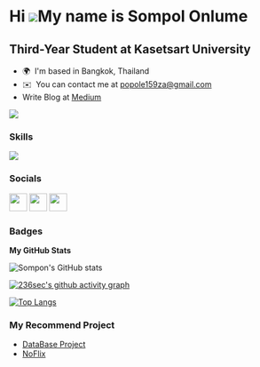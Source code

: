 Hi ![](https://user-images.githubusercontent.com/18350557/176309783-0785949b-9127-417c-8b55-ab5a4333674e.gif)My name is Sompol Onlume
=====================================================================================================================================

Third-Year Student at Kasetsart University
------------------------------------------

* 🌍  I'm based in Bangkok, Thailand
* ✉️  You can contact me at [popole159za@gmail.com](mailto:popole159za@gmail.com)
* Write Blog at [Medium](https://medium.com/@236sec)

<a href="https://www.github.com/236sec" target="_blank" rel="noreferrer"><img
src="https://img.shields.io/github/followers/236sec?logo=github&style=for-the-badge&color=0891b2&labelColor=1c1917" /></a>

### Skills

<p align="left">
  <a href="https://skillicons.dev">
    <img src="https://skillicons.dev/icons?i=git,html,css,js,tailwind,mysql,py,figma,vscode" />
  </a>
</p>


### Socials

<p align="left"> <a href="https://discord.com/users/293682267035926538" target="_blank" rel="noreferrer"><img src="https://raw.githubusercontent.com/danielcranney/readme-generator/main/public/icons/socials/discord.svg" width="32" height="32" /></a> <a href="https://www.github.com/236sec" target="_blank" rel="noreferrer"><img src="https://raw.githubusercontent.com/danielcranney/readme-generator/main/public/icons/socials/github.svg" width="32" height="32" /></a> <a href="http://www.instagram.com/lseqz_best" target="_blank" rel="noreferrer"><img src="https://raw.githubusercontent.com/danielcranney/readme-generator/main/public/icons/socials/instagram.svg" width="32" height="32" /></a></p>

### Badges

<b>My GitHub Stats</b>

![Sompon's GitHub stats](https://github-readme-stats.vercel.app/api?username=236sec&show_icons=true&theme=algolia)

[![236sec's github activity graph](https://github-readme-activity-graph.vercel.app/graph?username=236sec&theme=react-dark)](https://github.com/ashutosh00710/github-readme-activity-graph)

[![Top Langs](https://github-readme-stats.vercel.app/api/top-langs/?username=236sec&langs_count=8&layout=pie&bg_color=1c1917&text_color=ffffff)](https://github.com/236sec)

### My Recommend Project
- [DataBase Project](https://github.com/236sec/Database_Project)
- [NoFlix](https://github.com/236sec/noflix)
